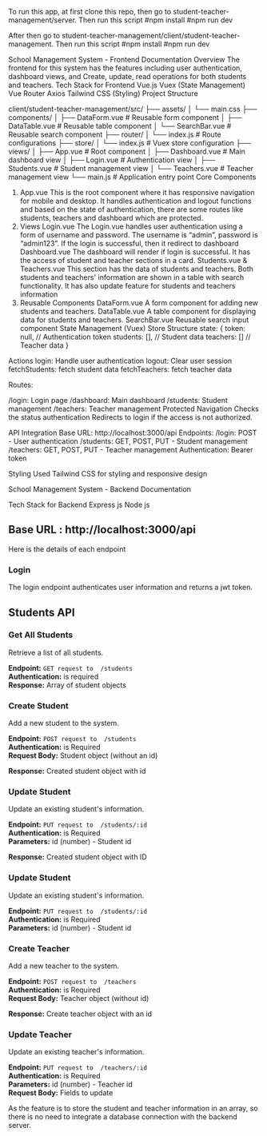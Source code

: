 To run this app, at first clone this repo, then go to student-teacher-management/server. Then run this script
#npm install
#npm run dev

After then
go to student-teacher-management/client/student-teacher-management. Then run this script
#npm install
#npm run dev




School Management System - Frontend Documentation
Overview
The frontend for this system has the features including  user authentication, dashboard views, and Create, update, read operations for both students and teachers.
Tech Stack for Frontend
Vue.js 
Vuex (State Management)
Vue Router
Axios 
Tailwind CSS (Styling)
Project Structure


client/student-teacher-management/src/
├── assets/
│   └── main.css
├── components/
│   ├── DataForm.vue      # Reusable form component
│   ├── DataTable.vue     # Reusable table component
│   └── SearchBar.vue     # Reusable search component
├── router/
│   └── index.js          # Route configurations
├── store/
│   └── index.js          # Vuex store configuration
├── views/
│   ├── App.vue           # Root component
│   ├── Dashboard.vue     # Main dashboard view
│   ├── Login.vue         # Authentication view
│   ├── Students.vue      # Student management view
│   └── Teachers.vue      # Teacher management view
└── main.js               # Application entry point
Core Components
1. App.vue
This is the root component where it has responsive navigation for mobile and desktop. It handles authentication and logout functions and based on the state of authentication, there are some routes like students, teachers and dashboard which are protected.
2. Views
Login.vue
The Login.vue handles user authentication using a form of username and password. The username is “admin”, password is “admin123”. If the login is successful, then it redirect to dashboard 
Dashboard.vue
The dashboard will render if login is successful. It has the access of student and teacher sections in a card.
Students.vue & Teachers.vue
This section has the data of students and teachers. Both students and teachers' information are shown in a table with search functionality. It has also update feature for students and teachers information 
3. Reusable Components
DataForm.vue
A  form component for adding new students and teachers. 
DataTable.vue
A table component for displaying data for students and teachers.
SearchBar.vue
Reusable search input component
State Management (Vuex)
Store Structure
state: {
  token: null,          // Authentication token
  students: [],         // Student data
  teachers: []          // Teacher data
}


Actions
login: Handle user authentication
logout: Clear user session
fetchStudents: fetch student data
fetchTeachers: fetch teacher data


Routes:

/login: Login page
/dashboard: Main dashboard
/students: Student management
/teachers: Teacher management
Protected Navigation
Checks the status authentication
Redirects to login if the access is not authorized.



API Integration
Base URL: http://localhost:3000/api
Endpoints:
/login: POST - User authentication
/students: GET, POST, PUT - Student management
/teachers: GET, POST, PUT - Teacher management
Authentication: Bearer token


Styling
Used Tailwind CSS for  styling and responsive design




School Management System - Backend Documentation


Tech Stack for Backend
Express js
Node js

## Base URL : http://localhost:3000/api

Here is the details of each endpoint

### Login
The login endpoint authenticates user information and returns a jwt token.


## Students API

### Get All Students
Retrieve a list of all students.

**Endpoint:** `GET request to  /students`  
**Authentication:** is  required  
**Response:** Array of student objects


### Create Student
Add a new student to the system.

**Endpoint:** `POST request to  /students`  
**Authentication:** is Required  
**Request Body:** Student object (without an id)


**Response:** Created student object with id

### Update Student
Update an existing student's information.

**Endpoint:** `PUT request to  /students/:id`  
**Authentication:** is Required  
**Parameters:** id (number) - Student id  



**Response:** Created student object with ID

### Update Student
Update an existing student's information.

**Endpoint:** `PUT request to  /students/:id`  
**Authentication:** is  Required  
**Parameters:** id (number) - Student id  



### Create Teacher
Add a new teacher to the system.

**Endpoint:** `POST request to  /teachers`  
**Authentication:** is Required  
**Request Body:** Teacher object (without id)


**Response:** Create teacher object with an id

### Update Teacher
Update an existing teacher's information.

**Endpoint:** `PUT request to  /teachers/:id`  
**Authentication:** is Required  
**Parameters:** id (number) - Teacher id  
**Request Body:** Fields to update


As the feature is to store the student and teacher information in an array, so there is no need to integrate a database connection with the backend server.


